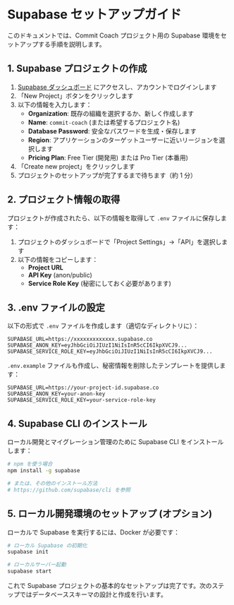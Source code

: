 # Supabase セットアップガイド

このドキュメントでは、Commit Coach プロジェクト用の Supabase 環境をセットアップする手順を説明します。

## 1. Supabase プロジェクトの作成

1. [Supabase ダッシュボード](https://app.supabase.io/) にアクセスし、アカウントでログインします
2. 「New Project」ボタンをクリックします
3. 以下の情報を入力します：
   - **Organization**: 既存の組織を選択するか、新しく作成します
   - **Name**: `commit-coach` (または希望するプロジェクト名)
   - **Database Password**: 安全なパスワードを生成・保存します
   - **Region**: アプリケーションのターゲットユーザーに近いリージョンを選択します
   - **Pricing Plan**: Free Tier (開発用) または Pro Tier (本番用)
4. 「Create new project」をクリックします
5. プロジェクトのセットアップが完了するまで待ちます（約 1 分）

## 2. プロジェクト情報の取得

プロジェクトが作成されたら、以下の情報を取得して `.env` ファイルに保存します：

1. プロジェクトのダッシュボードで「Project Settings」→「API」を選択します
2. 以下の情報をコピーします：
   - **Project URL**
   - **API Key** (anon/public)
   - **Service Role Key** (秘密にしておく必要があります)

## 3. .env ファイルの設定

以下の形式で `.env` ファイルを作成します（適切なディレクトリに）：

```
SUPABASE_URL=https://xxxxxxxxxxxxx.supabase.co
SUPABASE_ANON_KEY=eyJhbGciOiJIUzI1NiIsInR5cCI6IkpXVCJ9...
SUPABASE_SERVICE_ROLE_KEY=eyJhbGciOiJIUzI1NiIsInR5cCI6IkpXVCJ9...
```

`.env.example` ファイルも作成し、秘密情報を削除したテンプレートを提供します：

```
SUPABASE_URL=https://your-project-id.supabase.co
SUPABASE_ANON_KEY=your-anon-key
SUPABASE_SERVICE_ROLE_KEY=your-service-role-key
```

## 4. Supabase CLI のインストール

ローカル開発とマイグレーション管理のために Supabase CLI をインストールします：

```bash
# npm を使う場合
npm install -g supabase

# または、その他のインストール方法
# https://github.com/supabase/cli を参照
```

## 5. ローカル開発環境のセットアップ (オプション)

ローカルで Supabase を実行するには、Docker が必要です：

```bash
# ローカル Supabase の初期化
supabase init

# ローカルサーバー起動
supabase start
```

これで Supabase プロジェクトの基本的なセットアップは完了です。次のステップではデータベーススキーマの設計と作成を行います。 